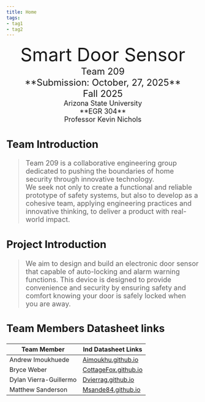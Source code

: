 ```yaml
---
title: Home
tags:
- tag1
- tag2
---
```

<center>
<font size="8">Smart Door Sensor<br>
<font size="5">Team 209<br>
**Submission: October, 27, 2025**<br>
Fall 2025<br>
<font size="4">Arizona State University<br>
**EGR 304**<br>
Professor Kevin Nichols<br>
  

</center>

## Team Introduction

>  Team 209 is a collaborative engineering group dedicated to pushing the boundaries of home security through innovative technology.<br> 
> We seek not only to create a functional and reliable prototype of safety systems, but also to develop as a cohesive team, applying engineering practices and innovative thinking, to deliver a product with real-world impact.

## Project Introduction
> We aim to design and build an electronic door sensor that capable of auto-locking and alarm warning functions. This device is designed to provide convenience and security by ensuring safety and comfort knowing your door is safely locked when you are away.

## Team Members Datasheet links

| **Team Member**        |**Ind Datasheet Links** |
| ---------------------- | -----------------------|
| Andrew Imoukhuede      | [Aimoukhu.github.io](https://Aimoukhu.github.io) |
| Bryce Weber            | [CottageFox.github.io](https://CottageFox.github.io) |
| Dylan Vierra-Guillermo | [Dvierrag.github.io](https://dvierrag.github.io) |
| Matthew Sanderson      | [Msande84.github.io](https://msande84.github.io) |
